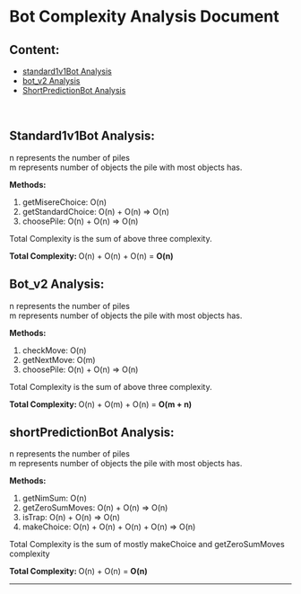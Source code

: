# Bot Complexity Analysis Document

## Content:
 * [standard1v1Bot Analysis](#standard1v1bot-analysis)
 * [bot_v2 Analysis](#bot_v2-analysis)
 * [ShortPredictionBot Analysis](#shortPredictionBot-Analysis)

<br>

## <b>Standard1v1Bot Analysis:</b>
n represents the number of piles <br>
m represents number of objects the pile with most objects has. <br>


<Strong>Methods:</strong>
<br>
1. getMisereChoice: O(n)
2. getStandardChoice: O(n) + O(n) => O(n)
3. choosePile: O(n) + O(n) => O(n)

Total Complexity is the sum of above three complexity.

<b>Total Complexity: </b> O(n) + O(n) + O(n) = <b>O(n) </b>
<br>

## <b>Bot_v2 Analysis:</b>
n represents the number of piles <br>
m represents number of objects the pile with most objects has. <br>

<Strong>Methods:</strong>
1. checkMove: O(n) 
2. getNextMove: O(m)
3. choosePile: O(n) + O(n) => O(n)

Total Complexity is the sum of above three complexity.

<b>Total Complexity: </b> O(n) + O(m) + O(n) = <b>O(m + n) </b>
<br>


## <b>shortPredictionBot Analysis:</b>
n represents the number of piles <br>
m represents number of objects the pile with most objects has. <br>

<Strong>Methods:</strong>
1. getNimSum:  O(n)
2. getZeroSumMoves: O(n) + O(n) => O(n)
3. isTrap: O(n) + O(n) => O(n)
4. makeChoice: O(n) + O(n) + O(n) + O(n) => O(n)

Total Complexity is the sum of mostly makeChoice and getZeroSumMoves complexity

<b>Total Complexity: </b> O(n) + O(n) = <b>O(n) </b>


---
